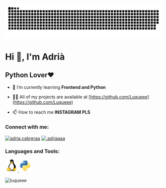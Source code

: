 <div align="center">
  <img  src="https://github.com/1999AZZAR/1999AZZAR/blob/main/resources/img/grid-snake.svg"
       alt="snake" /></a>
</div>
<h1 align="left">Hi 👋, I'm Adrià</h1>
<h2 align="left"><b>Python Lover❤️</b></h2>

- 🌱 I’m currently learning **Frontend and Python**

- 👨‍💻 All of my projects are available at [https://github.com/Luqueee](https://github.com/Luqueee)
  
- 📫 How to reach me **INSTAGRAM PLS**

<h3 align="left">Connect with me:</h3>
<p align="left">
<a href="https://instagram.com/adria.cabreraa" target="blank"><img align="center" src="https://raw.githubusercontent.com/rahuldkjain/github-profile-readme-generator/master/src/images/icons/Social/instagram.svg" alt="adria.cabreraa" height="30" width="40" /></a>
<a href="https://discord.gg/.adriaaaa" target="blank"><img align="center" src="https://raw.githubusercontent.com/rahuldkjain/github-profile-readme-generator/master/src/images/icons/Social/discord.svg" alt=".adriaaaa" height="30" width="40" /></a>
</p>

<h3 align="left">Languages and Tools:</h3>
<p align="left"> <a href="https://www.linux.org/" target="_blank" rel="noreferrer"> <img src="https://raw.githubusercontent.com/devicons/devicon/master/icons/linux/linux-original.svg" alt="linux" width="40" height="40"/> </a> <a href="https://www.python.org" target="_blank" rel="noreferrer"> <img src="https://raw.githubusercontent.com/devicons/devicon/master/icons/python/python-original.svg" alt="python" width="40" height="40"/> </a> </p>

<p><img align="center" src="https://github-readme-stats.vercel.app/api/top-langs?username=luqueee&show_icons=true&theme=dark&locale=en&layout=compact" alt="luqueee" /></p>

